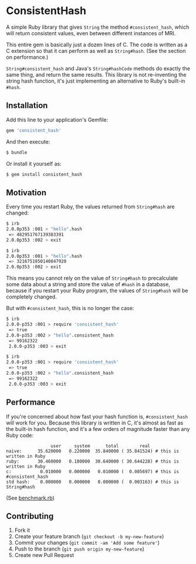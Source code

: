 # ConsistentHash

A simple Ruby library that gives `String` the method `#consistent_hash`, which
will return consistent values, even between different instances of MRI.

This entire gem is basically just a dozen lines of C. The code is written as a C
extension so that it can perform as well as `String#hash`. (See the section on
performance.)

`String#consistent_hash` and Java's `String#hashCode` methods do exactly the
same thing, and return the same results. This library is not re-inventing the
string hash function, it's just implementing an alternative to Ruby's built-in
`#hash`.


## Installation

Add this line to your application's Gemfile:

```ruby
gem 'consistent_hash'
```

And then execute:

```sh
$ bundle
```

Or install it yourself as:

```sh
$ gem install consistent_hash
```

## Motivation

Every time you restart Ruby, the values returned from `String#hash` are changed:

```sh
$ irb
2.0.0p353 :001 > "hello".hash
 => 482951767139383391
2.0.0p353 :002 > exit

$ irb
2.0.0p353 :001 > "hello".hash
 => 3216751850140847920
2.0.0p353 :002 > exit
```

This means you cannot rely on the value of `String#hash` to precalculate some
data about a string and store the value of `#hash` in a database, because if you
restart your Ruby program, the values of `String#hash` will be completely
changed.

But with `#consistent_hash`, this is no longer the case:

```sh
$ irb
2.0.0-p353 :001 > require 'consistent_hash'
 => true
2.0.0-p353 :002 > "hello".consistent_hash
 => 99162322
 2.0.0-p353 :003 > exit

$ irb
2.0.0-p353 :001 > require 'consistent_hash'
 => true
2.0.0-p353 :002 > "hello".consistent_hash
 => 99162322
 2.0.0-p353 :003 > exit
```

## Performance

If you're concerned about how fast your hash function is, `#consistent_hash`
will work for you. Because this library is written in C, it's almost as fast as
the built-in hash function, and it's a few orders of magnitude faster than any
Ruby code:

```
                 user     system      total        real
naive:      35.620000   0.220000  35.840000 ( 35.841524) # this is written in Ruby
ruby:       30.460000   0.180000  30.640000 ( 30.644228) # this is written in Ruby
c:           0.010000   0.000000   0.010000 (  0.005697) # this is #consistent_hash
std hash:    0.000000   0.000000   0.000000 (  0.003163) # this is String#hash
```

(See [benchmark.rb](benchmark.rb))

## Contributing

1. Fork it
2. Create your feature branch (`git checkout -b my-new-feature`)
3. Commit your changes (`git commit -am 'Add some feature'`)
4. Push to the branch (`git push origin my-new-feature`)
5. Create new Pull Request
